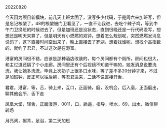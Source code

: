 20220820

今天因为项目新模块，前几天上班太困了，没写多少代码，于是周六来加班写，但是忘记核酸了，48的核酸被门卫看见了，一直不让我进，去吃个辣子鸡，等到中午门卫换班的时候进去了，但是加班还是没状态，直到很晚还是一行代码没写，想想还是明天来算了，但是明天有小燃燃的双钟，想着怎么规划呢，突然燃燃发消息说鸽了，这下直接时间空出来了，晚上直接去了罗湖，想着找谁呢，想找个高指数的，就约了君君，不过这次是在港富。

港富的房间很不错，应该是那种酒店改装的，每个房间都有个厕所，房间也很大，和主过道还隔了个小走廊，房间里还有个后视镜不知道干嘛的，她发消息说要洗洗，我让她多洗洗，毕竟上次奶子上很多口水味，等了差不多20分钟才来，不过是加班钟，反正可以往后拖，等君君进来，二话不说直接开舌，

君君，港富，等，舌，骑上来，互口，正面骑，磨，没机会，后入磨，正面磨出，聊其他会所，舌下走

凤凰大堂，轻舌，正面漫游，0011，口，舔逼，指导，喷水，69，出水，微信聊转场

月亮湾，擦背，足浴，第二天加班